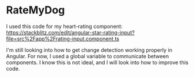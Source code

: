 # RateMyDog

I used this code for my heart-rating component: https://stackblitz.com/edit/angular-star-rating-input?file=src%2Fapp%2Frating-input.component.ts

I'm still looking into how to get change detection working properly in Angular. For now, I used a global variable to communicate between components. I know this is not ideal, and I will look into how to improve this code.
